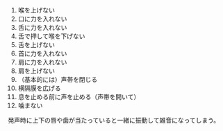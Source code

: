 1. 喉を上げない
2. 口に力を入れない
3. 舌に力を入れない
4. 舌で押して喉を下げない
5. 舌を上げない
6. 首に力を入れない
7. 肩に力を入れない
8. 肩を上げない
9. （基本的には）声帯を閉じる
10. 横隔膜を広げる
11. 息を止める前に声を止める（声帯を開いて）
12. 噛まない

発声時に上下の唇や歯が当たっていると一緒に振動して雑音になってしまう。
